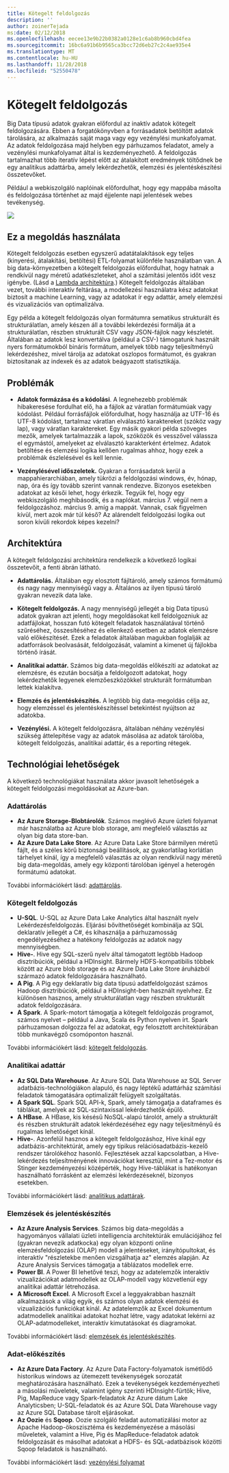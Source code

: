 ```yaml
---
title: Kötegelt feldolgozás
description: ''
author: zoinerTejada
ms:date: 02/12/2018
ms.openlocfilehash: eecee13e9b22b0382a0128e1c6ab8b960cbd4fea
ms.sourcegitcommit: 16bc6a91b6b9565ca3bcc72d6eb27c2c4ae935e4
ms.translationtype: MT
ms.contentlocale: hu-HU
ms.lasthandoff: 11/28/2018
ms.locfileid: "52550478"
---
```

# <a name="batch-processing"></a>Kötegelt feldolgozás

Big Data típusú adatok gyakran előfordul az inaktív adatok kötegelt feldolgozására. Ebben a forgatókönyvben a forrásadatok betöltött adatok tárolására, az alkalmazás saját maga vagy egy vezénylési munkafolyamat. Az adatok feldolgozása majd helyben egy párhuzamos feladatot, amely a vezénylési munkafolyamat által is kezdeményezhető. A feldolgozás tartalmazhat több iteratív lépést előtt az átalakított eredmények töltődnek be egy analitikus adattárba, amely lekérdezhetők, elemzési és jelentéskészítési összetevőket.

Például a webkiszolgáló naplóinak előfordulhat, hogy egy mappába másolta és feldolgozása történhet az majd éjjelente napi jelentések webes tevékenység.

![](./images/batch-pipeline.png)

## <a name="when-to-use-this-solution"></a>Ez a megoldás használata

Kötegelt feldolgozás esetben egyszerű adatátalakítások egy teljes (kinyerési, átalakítási, betöltési) ETL-folyamat különféle használatban van. A big data-környezetben a kötegelt feldolgozás előfordulhat, hogy hatnak a rendkívül nagy méretű adatkészleteket, ahol a számítási jelentős időt vesz igénybe. (Lásd a [Lambda architektúra](../big-data/index.md#lambda-architecture).) Kötegelt feldolgozás általában vezet, további interaktív feltárása, a modellezési használatra kész adatokat biztosít a machine Learning, vagy az adatokat ír egy adattár, amely elemzési és vizualizációs van optimalizálva.

Egy példa a kötegelt feldolgozás olyan formátumra sematikus strukturált és strukturálatlan, amely készen áll a további lekérdezési formálja át a strukturálatlan, részben strukturált CSV vagy JSON-fájlok nagy készletét. Általában az adatok lesz konvertálva (például a CSV-) támogatunk használt nyers formátumokból bináris formátum, amelyek több nagy teljesítményű lekérdezéshez, mivel tárolja az adatokat oszlopos formátumot, és gyakran biztosítanak az indexek és az adatok beágyazott statisztikája.

## <a name="challenges"></a>Problémák

- **Adatok formázása és a kódolási**. A legnehezebb problémák hibakeresése fordulhat elő, ha a fájlok az váratlan formátumúak vagy kódolást. Például forrásfájlok előfordulhat, hogy használja az UTF-16 és UTF-8 kódolást, tartalmaz váratlan elválasztó karaktereket (szóköz vagy lap), vagy váratlan karaktereket. Egy másik gyakori példa szöveges mezők, amelyek tartalmazzák a lapok, szóközök és vesszővel válassza el egymástól, amelyeket az elválasztó karakterként értelmez. Adatok betöltése és elemzési logika kellően rugalmas ahhoz, hogy ezek a problémák észlelésével és kell lennie.

- **Vezénylésével időszeletek.** Gyakran a forrásadatok kerül a mappahierarchiában, amely tükrözi a feldolgozási windows, év, hónap, nap, óra és így tovább szerint vannak rendezve. Bizonyos esetekben adatokat az késői lehet, hogy érkezik. Tegyük fel, hogy egy webkiszolgáló meghibásodik, és a naplókat. március 7. végül nem a feldolgozáshoz. március 9. amíg a mappát. Vannak, csak figyelmen kívül, mert azok már túl késő? Az alárendelt feldolgozási logika out soron kívüli rekordok képes kezelni?

## <a name="architecture"></a>Architektúra

A kötegelt feldolgozási architektúra rendelkezik a következő logikai összetevőit, a fenti ábrán látható.

- **Adattárolás.** Általában egy elosztott fájltároló, amely számos formátumú és nagy nagy mennyiségű vagy a. Általános az ilyen típusú tároló gyakran nevezik data lake. 

- **Kötegelt feldolgozás.** A nagy mennyiségű jellegét a big Data típusú adatok gyakran azt jelenti, hogy megoldásokat kell feldolgozniuk az adatfájlokat, hosszan futó kötegelt feladatok használatával történő szűréséhez, összesítéséhez és ellenkező esetben az adatok elemzésre való előkészítését. Ezek a feladatok általában magukban foglalják az adatforrások beolvasását, feldolgozását, valamint a kimenet új fájlokba történő írását. 

- **Analitikai adattár.** Számos big data-megoldás előkészíti az adatokat az elemzésre, és ezután bocsátja a feldolgozott adatokat, hogy lekérdezhetők legyenek elemzőeszközökkel strukturált formátumban lettek kialakítva. 

- **Elemzés és jelentéskészítés.** A legtöbb big data-megoldás célja az, hogy elemzéssel és jelentéskészítéssel betekintést nyújtson az adatokba. 

- **Vezénylési.** A kötegelt feldolgozásra, általában néhány vezénylési szükség áttelepítése vagy az adatok másolása az adatok tárolóba, kötegelt feldolgozás, analitikai adattár, és a reporting rétegek.

## <a name="technology-choices"></a>Technológiai lehetőségek

A következő technológiákat használata akkor javasolt lehetőségek a kötegelt feldolgozási megoldásokat az Azure-ban.

### <a name="data-storage"></a>Adattárolás

- **Az Azure Storage-Blobtárolók**. Számos meglévő Azure üzleti folyamat már használatba az Azure blob storage, ami megfelelő választás az olyan big data store-ban.
- **Az Azure Data Lake Store**. Az Azure Data Lake Store bármilyen méretű fájlt, és a széles körű biztonsági beállítások, az gyakorlatilag korlátlan tárhelyet kínál, így a megfelelő választás az olyan rendkívül nagy méretű big data-megoldás, amely egy központi tárolóban igényel a heterogén formátumú adatokat.

További információkért lásd: [adattárolás](../technology-choices/data-storage.md).

### <a name="batch-processing"></a>Kötegelt feldolgozás

- **U-SQL**. U-SQL az Azure Data Lake Analytics által használt nyelv Lekérdezésfeldolgozás. Eljárási bővíthetőségét kombinálja az SQL deklaratív jellegét a C#, és kihasználja a párhuzamosság engedélyezéséhez a hatékony feldolgozás az adatok nagy mennyiségben.
- **Hive-**. Hive egy SQL-szerű nyelv által támogatott legtöbb Hadoop disztribúciók, például a HDInsight. Bármely HDFS-kompatibilis többek között az Azure blob storage és az Azure Data Lake Store áruházból származó adatok feldolgozására használható.
- **A Pig**. A Pig egy deklaratív big data típusú adatfeldolgozást számos Hadoop disztribúciók, például a HDInsight-ben használt nyelvhez. Ez különösen hasznos, amely strukturálatlan vagy részben strukturált adatok feldolgozására.
- **A Spark**. A Spark-motort támogatja a kötegelt feldolgozás programot, számos nyelvet – például a Java, Scala és Python nyelven írt. Spark párhuzamosan dolgozza fel az adatokat, egy felosztott architektúrában több munkavégző csomóponton használ.

További információkért lásd: [kötegelt feldolgozás](../technology-choices/batch-processing.md).

### <a name="analytical-data-store"></a>Analitikai adattár

- **Az SQL Data Warehouse**. Az Azure SQL Data Warehouse az SQL Server adatbázis-technológiákon alapuló, és nagy léptékű adattárház számítási feladatok támogatására optimalizált felügyelt szolgáltatás.
- **A Spark SQL**. Spark SQL API-k, Spark, amely támogatja a dataframes és táblákat, amelyek az SQL-szintaxissal lekérdezhetők épülő.
- **A HBase**. A HBase, kis késésű NoSQL-alapú tárolót, amely a strukturált és részben strukturált adatok lekérdezéséhez egy nagy teljesítményű és rugalmas lehetőséget kínál.
- **Hive-**. Azonfelül hasznos a kötegelt feldolgozáshoz, Hive kínál egy adatbázis-architektúrát, amely egy tipikus relációsadatbázis-kezelő rendszer tárolókéhoz hasonló. Fejlesztések azzal kapcsolatban, a Hive-lekérdezés teljesítményének innovációkat keresztül, mint a Tez-motor és Stinger kezdeményezési középérték, hogy Hive-táblákat is hatékonyan használható forrásként az elemzési lekérdezéseknél, bizonyos esetekben.

További információkért lásd: [analitikus adattárak](../technology-choices/analytical-data-stores.md).

### <a name="analytics-and-reporting"></a>Elemzések és jelentéskészítés

- **Az Azure Analysis Services**. Számos big data-megoldás a hagyományos vállalati üzleti intelligencia architektúrák emulációjához fel (gyakran nevezik adatkocka) egy olyan központi online elemzésfeldolgozási (OLAP) modell a jelentéseket, irányítópultokat, és interaktív "részletekbe menően vizsgálhatja az" elemzés alapján. Az Azure Analysis Services támogatja a táblázatos modellek erre.
- **Power BI**. A Power BI lehetővé teszi, hogy az adatelemzők interaktív vizualizációkat adatmodellek az OLAP-modell vagy közvetlenül egy analitikai adattár létrehozása.
- **A Microsoft Excel**. A Microsoft Excel a leggyakrabban használt alkalmazások a világ egyik, és számos olyan adatok elemzési és vizualizációs funkciókat kínál. Az adatelemzők az Excel dokumentum adatmodellek analitikai adatokat hozhat létre, vagy adatokat lekérni az OLAP-adatmodelleket, interaktív kimutatásokat és diagramokat.

További információkért lásd: [elemzések és jelentéskészítés](../technology-choices/analysis-visualizations-reporting.md).

### <a name="orchestration"></a>Adat-előkészítés

- **Az Azure Data Factory**. Az Azure Data Factory-folyamatok ismétlődő historikus windows az ütemezett tevékenységek sorozatát meghatározására használható. Ezek a tevékenységek kezdeményezheti a másolási műveletek, valamint igény szerinti HDInsight-fürtök; Hive, Pig, MapReduce vagy Spark-feladatok Az Azure dátum Lake Analyticsben; U-SQL-feladatok és az Azure SQL Data Warehouse vagy az Azure SQL Database tárolt eljárásokat.
- **Az Oozie** és **Sqoop**. Oozie szolgáló feladat automatizálási motor az Apache Hadoop-ökoszisztéma és kezdeményezése a másolási műveletek, valamint a Hive, Pig és MapReduce-feladatok adatok feldolgozását és másolhat adatokat a HDFS- és SQL-adatbázisok közötti Sqoop feladatok is használható.

További információkért lásd: [vezénylési folyamat](../technology-choices/pipeline-orchestration-data-movement.md)
